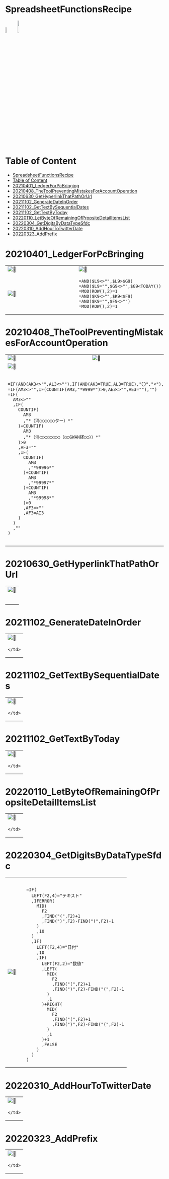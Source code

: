 # SpreadsheetFunctionsRecipe

<p align="left">
  <img width="7%" alt="🐧" src="./img/gss.png">
  <img width="10%" alt="🐧" src="./img/excel.png">
</p>

# Table of Content

- [SpreadsheetFunctionsRecipe](#spreadsheetfunctionsrecipe)
- [Table of Content](#table-of-content)
- [20210401_LedgerForPcBringing](#20210401_ledgerforpcbringing)
- [20210408_TheToolPreventingMistakesForAccountOperation](#20210408_thetoolpreventingmistakesforaccountoperation)
- [20210630_GetHyperlinkThatPathOrUrl](#20210630_gethyperlinkthatpathorurl)
- [20211102_GenerateDateInOrder](#20211102_generatedateinorder)
- [20211102_GetTextBySequentialDates](#20211102_gettextbysequentialdates)
- [20211102_GetTextByToday](#20211102_gettextbytoday)
- [20220110_LetByteOfRemainingOfPropsiteDetailItemsList](#20220110_letbyteofremainingofpropsitedetailitemslist)
- [20220304_GetDigitsByDataTypeSfdc](#20220304_getdigitsbydatatypesfdc)
- [20220310_AddHourToTwitterDate](#20220310_addhourtotwitterdate)
- [20220323_AddPrefix](#20220323_addprefix)



# 20210401_LedgerForPcBringing

<table>
  <tr>
    <td width="50%">
      <img alt="🐧" src="./20210401_LedgerForPcBringing/img_01.jpg">
    </td>
    <td width="50%">
      <img alt="🐧" src="./20210401_LedgerForPcBringing/img_02.jpg">
    </td>
  </tr>
  <tr>
    <td width="50%">
      <img alt="🐧" src="./20210401_LedgerForPcBringing/img_03.jpg">
    </td>
    <td width="50%">
      <pre data-role="codeBlock" data-info="code:visualbasic" class="language-code:visualbasic"><code>=AND($L9<>"",$L9>$G9)
=AND($L9="",$G9<>"",$G9&lt;TODAY())
=MOD(ROW(),2)=1
=AND($K9<>"",$K9<$F9)
=AND($K9="",$F9<>"")
=MOD(ROW(),2)=1</code></pre>
    </td>
  </tr>
</table>

# 20210408_TheToolPreventingMistakesForAccountOperation

<table>
  <tr>
    <td>
      <img alt="🐧" src="./20210408_TheToolPreventingMistakesForAccountOperation/img_01.jpg">
    </td>
    <td>
      <img alt="🐧" src="./20210408_TheToolPreventingMistakesForAccountOperation/img_02.jpg">
    </td>
  </tr>
  <tr>
    <td colspan="2">
      <img alt="🐧" src="./20210408_TheToolPreventingMistakesForAccountOperation/img_03.jpg">
    </td>
  </tr>
  <tr>
    <td colspan="2">
      <pre data-role="codeBlock" data-info="code:visualbasic" class="language-code:visualbasic"><code>
=IF(AND(AK3<>"",AL3<>""),IF(AND(AK3=TRUE,AL3=TRUE),"〇","×"),"")
=IF(AM3<>"",IF(COUNTIF(AM3,"*9999*")>0,AE3<>"",AE3=""),"")
=IF(
  AM3<>""
  ,IF(
    COUNTIF(
      AM3
      ,"*（消○○○○○○ター）*"
    )+COUNTIF(
      AM3
      ,"*（消○○○○○○○○（○○GWAN経○○））*"
    )>0
    ,AF3=""
    ,IF(
      COUNTIF(
        AM3
        ,"*99996*"
      )+COUNTIF(
        AM3
        ,"*99997*"
      )+COUNTIF(
        AM3
        ,"*99998*"
      )>0
      ,AF3<>""
      ,AF3=AI3
    )
  )
  ,""
)
      </code></pre>
    </td>
  </tr>
</table>

# 20210630_GetHyperlinkThatPathOrUrl

<table>
  <tr>
    <td>
      <img alt="🐧" src="./20210630_GetHyperlinkThatPathOrUrl/img_01.jpg">
    </td>
  </tr>
  <tr>
    <td>
      <pre data-role="codeBlock" data-info="code:visualbasic" class="language-code:visualbasic"><code></code></pre>
    </td>
  </tr>
</table>

# 20211102_GenerateDateInOrder

<table>
  <tr>
    <td>
      <img alt="🐧" src="./20211102_GenerateDateInOrder/img_01.jpg">
    </td>
  </tr>
  <tr>
    <td>

    </td>
  </tr>
</table>

# 20211102_GetTextBySequentialDates

<table>
  <tr>
    <td>
      <img alt="🐧" src="./20211102_GetTextBySequentialDates/img_01.jpg">
    </td>
  </tr>
  <tr>
    <td>

    </td>
  </tr>
</table>

# 20211102_GetTextByToday

<table>
  <tr>
    <td>
      <img alt="🐧" src="./20211102_GetTextByToday/img_01.jpg">
    </td>
  </tr>
  <tr>
    <td>

    </td>
  </tr>
</table>

# 20220110_LetByteOfRemainingOfPropsiteDetailItemsList

<table>
  <tr>
    <td>
      <img alt="🐧" src="./20220110_LetByteOfRemainingOfPropsiteDetailItemsList/img_01.jpg">
    </td>
  </tr>
  <tr>
    <td>

    </td>
  </tr>
</table>

# 20220304_GetDigitsByDataTypeSfdc

<table>
  <tr>
    <td>
      <img alt="🐧" src="./20220304_GetDigitsByDataTypeSfdc/img_01.jpg">
    </td>
    <td>
      <pre data-role="codeBlock" data-info="code:visualbasic" class="language-code:visualbasic"><code>
  =IF(
    LEFT(F2,4)="テキスト"
    ,IFERROR(
      MID(
        F2
        ,FIND("(",F2)+1
        ,FIND(")",F2)-FIND("(",F2)-1
      )
      ,10
    )
    ,IF(
      LEFT(F2,4)="日付"
      ,10
      ,IF(
        LEFT(F2,2)="数値"
        ,LEFT(
          MID(
            F2
            ,FIND("(",F2)+1
            ,FIND(")",F2)-FIND("(",F2)-1
          )
          ,1
        )+RIGHT(
          MID(
            F2
            ,FIND("(",F2)+1
            ,FIND(")",F2)-FIND("(",F2)-1
          )
          ,1
        )+1
        ,FALSE
      )
    )
  )</code></pre>
    </td>
  </tr>
</table>

# 20220310_AddHourToTwitterDate

<table>
  <tr>
    <td>
      <img alt="🐧" src="./20220310_AddHourToTwitterDate/img_01.jpg">
    </td>
  </tr>
  <tr>
    <td>

    </td>
  </tr>
</table>

# 20220323_AddPrefix

<table>
  <tr>
    <td>
      <img alt="🐧" src="./20220323_AddPrefix/img_01.jpg">
    </td>
  </tr>
  <tr>
    <td>

    </td>
  </tr>
</table>
